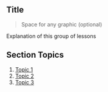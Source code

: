 ## Title

> Space for any graphic (optional)

Explanation of this group of lessons

## Section Topics

1. [Topic 1](1/README.md)
2. [Topic 2](2/README.md)
3. [Topic 3](3/README.md)